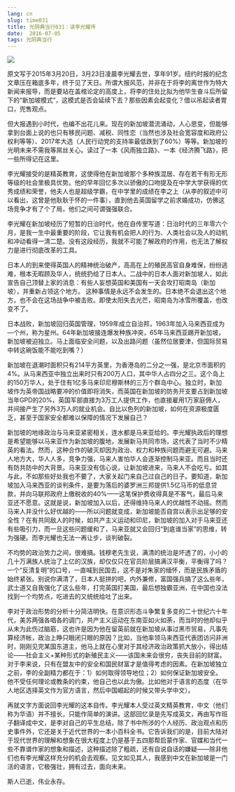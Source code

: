 ```yaml
---
lang: cn
slug: time031
title: 光阴典当行031：读李光耀传
date:  2016-07-05
tags: 光阴典当行
---
```

<!-- more -->
![](http://oouh9u8nz.bkt.gdipper.com//time031.jpg)

原文写于2015年3月20日，3月23日凌晨李光耀去世，享年91岁。纽约时报的纪念文章压在箱底多年，终于见了天日。所谓大报风范，并非在于将李的离世作为特大新闻来报导，而是要站在盖棺论定的高度上，将李的住处比拟为他毕生奋斗后所留下的“新加坡模式”，这模式是否会延续下去？那些因素会起变化？借以吊起读者胃口，兜售观点。

但大报遇到小时代，也编不出花儿来。现在的新加坡潜流涌动，人心思变，但能够拿到台面上说的也只有移民问题、减税、同性恋（当然也涉及社会宽容度和政府公权利等等）、2017年大选（人民行动党的支持率最低跌到了60%）等等。新加坡的光明未来不需我等屌丝关心。读过了一本《风雨独立路》、一本《经济腾飞路》，把一些所得记在这里。

李光耀接受的是精英教育，这使得他在新加坡那个多种族混居、存在若干有形无形等级的社会里极具优势。他的早年回忆多次以骄傲的口吻提及在中学大学获得的优秀成绩和荣誉，他夫人也是超级学霸，在中学里的成绩在李之上（从李的叙述中可以看出，这曾是他耿耿于怀的一件事），直到他去英国留学之前求婚成功，仿佛这场竞争才有了个了局，他们之间可谓强强联合。

李光耀在新加坡经历了短暂的日治时代，他在自传里写道：日治时代的三年零六个月，是我一生中最重要的阶段，它让我有机会把人的行为、人类社会以及人的动机和冲动看得一清二楚。没有这段经历，我就不可能了解政府的作用，也无法了解权力是进行彻底改革的工具。

日本人的到来使得英国人的精神统治破产，高高在上的殖民高官自身难保，纷纷逃难，根本无暇顾及华人，统统扔给了日本人。二战中的日本人面对新加坡人，如此宣告自己顶替上家的消息：有些人妄想英国和美国有一天会攻打昭南岛（新加坡），并重新占领这个地方。 这种事情是永远不会发生的。日本绝不会退出这个地方，也不会在这场战争中被击败。即使太阳失去光芒，昭南岛为冰雪所覆盖，也改变不了。

日本战败，新加坡回归英国管理，1959年成立自治邦，1963年加入马来西亚成为—个州，称为星州。64年新加坡接连爆发种族冲突，65年马来西亚踢开新加坡，新加坡被迫独立。马上面临安全问题，以及出路问题（虽然位居要津，但国际贸易中转这碗饭能不能吃到嘴？）

新加坡在退潮时面积只有214平方英里，为香港岛的二分之一强，是北京市面积的4%。从马来西亚中独立出来时只有200万人口，其中华人占四分之三。这个岛上的150万华人，处于住有1亿多马来印尼穆斯林的三万个群岛中心。独立时，新加坡作为英帝国战略要冲的价值即将消失，而英国在新加坡的防务开支要占到新加坡当年GPD的20%，英国军部直接为3万工人提供工作，也直接雇用1万家庭佣人，并间接产生了另外3万人的就业机会。自比以色列的新加坡，如何在资源极度匮乏，甚至于国家安全都难以保障的情况下发展自己？

新加坡的地缘政治与马来亚紧密相关，连水都是马来亚给的。李光耀执政后的理想是希望能够以马来亚作为新加坡的腹地，发展新马共同市场，这代表了当时不少精英的看法。然而，这种合作的破灭却因为政治、权力和种族问题而避无可避。马来人地方大，华人人多，竞争力强，马来人害怕华人会逐渐控制马来亚。而且当时还有防共防中的大背景。马来亚没有信心说，让新加坡进来，马来人不会吃亏。如其与此，不如那些好处我也不要了，大家关起门来自己过自己的日子。要知道，新加坡加入马来西亚的谈判条件，是要为落后的婆罗洲三邦提供1.5亿马币的低息贷款，并向马联邦政府上缴税收的40%——这笔保护费收得真是不客气，最后马来亚还不愿意。这就是说，新加坡加入以后，还得维持马来人的优越性不动摇。然而马来人并没什么好优越的——所以问题就变成，新加坡能否自宫以表示出足够的安全性？在有共同敌人的时候，如共产主义运动和印尼，新加坡的加入对于马来亚还有些吸引力，而一旦这些问题缓和了，马来亚就又会回归“到底谁当家”的思维，转为强硬。而李光耀也无法一再让步，谈判破裂。

不均势的政治势力之间，很难搞。钱穆老先生说，满清的统治是坏透了的，小小的几十万满族人统治了上亿的汉族，却仅仅只在官员阶层搞满汉平衡，平衡得了吗？一个“反清复明”的口号，一直喊到民国去，这不是对朱家的缅怀，而是民族矛盾的始终紧张。别说你满清了，日本人挺拼的吧，内外兼修，富国强兵搞了这么些年，武士道又自我强化了这么些年，打完英国打美国，最后想独霸亚洲，在中国也没法找到一个均势点，吃进去的又统统给吐了出来。

李对于政治形势的分析十分简洁明快。在意识形态斗争繁复多变的二十世纪六十年代，美苏两强各唱各的调门，共产主义运动在东南亚如火如荼，而当时的他却似乎从未为此伤过脑筋，这也许是因为他在留英前就在新加坡从事过黑市贸易，凡事先算经济帐，政治上睁只眼闭只眼的原因？比如，当他率领马来西亚代表团访问非洲时，刚刚见完某国东道主，他马上就在心里对于其经济政治政策抓大放小，得出结论——社会主义+某种形式的新殖民主义——该国未来会很穷，丧失目前的财富。对于李来说，只有在盟友中的安全和国民财富才是值得考虑的因素。在新加坡独立之前，李的全副精力都在于：1）如何取得领导地位；2）如何保证新加坡安全。他不受任何理论或教条的约束，他自己也以此为傲。比如他对于语言的态度（在华人地区选择英文作为官方语言，然后中国崛起的时候又带头学中文）。

再就文字方面说回李光耀的这本自传。李光耀本人受过英文精英教育，中文（他们称为华语）并不擅长，只能作简单的演讲。这部回忆录是先写成英文，再由写作班子翻译成中文，是李对自己的平生总结，除了书中所涉的个人经历、政治观点和历史事件外，它还是关于近代世界的一本小百科全书。它告诉我们的是，目前大陆对于现代世界的理解和想象在很大程度上仍是基于五四那帮启蒙作家、官媒和当代一些不靠谱作家的想象和描述，这种描述除了粗疏，还有自说自话的嫌疑——除非他们也有李光耀这样充分的机会去观察。见文如见其人，我感到中文在新加坡是一门活的语言，它极强壮，拥有过去，面向未来。

斯人已逝，伟业永存。